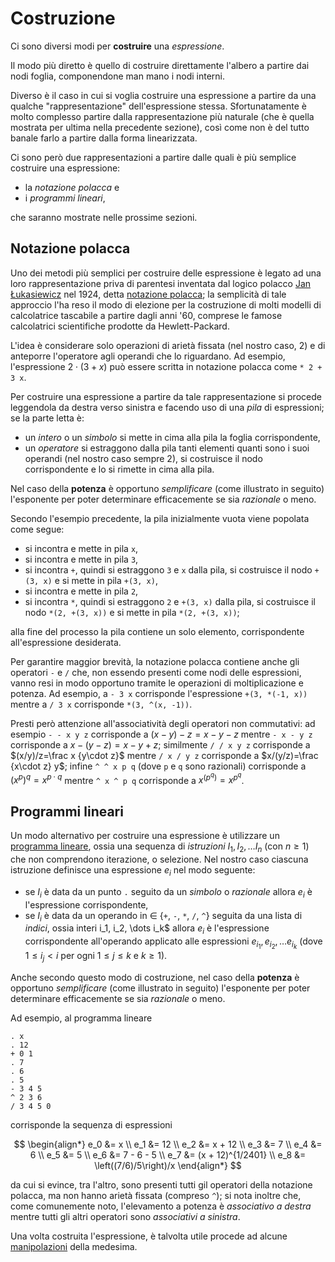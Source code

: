 # Costruzione

Ci sono diversi modi per **costruire** una *espressione*.

Il modo più diretto è quello di costruire direttamente l'albero a partire dai
nodi foglia, componendone man mano i nodi interni.

Diverso è il caso in cui si voglia costruire una espressione a partire da una
qualche "rappresentazione" dell'espressione stessa. Sfortunatamente è molto
complesso partire dalla rappresentazione più naturale (che è quella mostrata per
ultima nella precedente sezione), così come non è del tutto banale farlo a
partire dalla forma linearizzata. 

Ci sono però due rappresentazioni a partire dalle quali è più semplice costruire
una espressione:

* la *notazione polacca* e
* i *programmi lineari*,

che saranno mostrate nelle prossime sezioni.

## Notazione polacca

Uno dei metodi più semplici per costruire delle espressione è legato ad una loro
rappresentazione priva di parentesi inventata dal logico polacco [Jan
Łukasiewicz](https://en.wikipedia.org/wiki/Jan_Łukasiewicz) nel 1924, detta
[notazione polacca](https://en.wikipedia.org/wiki/Polish_notation); la
semplicità di tale approccio l'ha reso il modo di elezione per la costruzione di
molti modelli di calcolatrice tascabile a partire dagli anni '60, comprese le
famose calcolatrici scientifiche prodotte da Hewlett-Packard.

L'idea è considerare solo operazioni di arietà fissata (nel nostro caso, 2) e di
anteporre l'operatore agli operandi che lo riguardano. Ad esempio, l'espressione
$2 \cdot (3 + x)$ può essere scritta in notazione polacca come `* 2 + 3 x`.

Per costruire una espressione a partire da tale rappresentazione si procede
leggendola da destra verso sinistra e facendo uso di una *pila* di espressioni;
se la parte letta è:

* un *intero* o un *simbolo* si mette in cima alla pila la foglia
  corrispondente,
* un *operatore* si estraggono dalla pila tanti elementi quanti sono i suoi
  operandi (nel nostro caso sempre 2), si costruisce il nodo corrispondente e lo
  si rimette in cima alla pila.

Nel caso della **potenza** è opportuno *semplificare* (come illustrato in
seguito) l'esponente per poter determinare efficacemente se sia *razionale* o
meno.

Secondo l'esempio precedente, la pila inizialmente vuota viene popolata come
segue:

* si incontra e mette in pila `x`,
* si incontra e mette in pila `3`,
* si incontra `+`, quindi si estraggono `3` e `x` dalla pila, si costruisce il
  nodo `+(3, x)` e si mette in pila `+(3, x)`,
* si incontra e mette in pila `2`,
* si incontra `*`, quindi si estraggono `2` e `+(3, x)` dalla pila, si
  costruisce il nodo `*(2, +(3, x))` e si mette in pila `*(2, +(3, x))`;

alla fine del processo la pila contiene un solo elemento, corrispondente
all'espressione desiderata.

Per garantire maggior brevità, la notazione polacca contiene anche gli operatori
`-` e `/` che, non essendo presenti come nodi delle espressioni, vanno resi in
modo opportuno tramite le operazioni di moltiplicazione e potenza. Ad esempio, a
`- 3 x` corrisponde l'espressione `+(3, *(-1, x))` mentre a `/ 3 x` corrisponde
`*(3, ^(x, -1))`. 

Presti però attenzione all'associatività degli operatori non commutativi: ad
esempio `- - x y z` corrisponde a $(x-y)-z=x-y-z$ mentre `- x - y z` corrisponde
a $x-(y-z)=x-y+z$; similmente `/ / x y z` corrisponde a $(x/y)/z=\frac x {y\cdot z}$
mentre `/ x / y z` corrisponde a $x/(y/z)=\frac {x\cdot z} y$; infine `^ ^
x p q` (dove `p` e `q` sono razionali) corrisponde a $(x^p)^q=x^{p\cdot q}$
mentre `^ x ^ p q` corrisponde a $x^{(p^q)} = x^{p^q}$.

## Programmi lineari

Un modo alternativo per costruire una espressione è utilizzare un [programma
lineare](https://en.wikipedia.org/wiki/Straight-line_program), ossia una
sequenza di *istruzioni* $I_1, I_2, \ldots I_n$ (con $n\geq 1$) che non
comprendono iterazione, o selezione. Nel nostro caso ciascuna istruzione
definisce una espressione $e_i$ nel modo seguente:

* se $I_i$ è data da un punto `.` seguito da un *simbolo* o *razionale* allora
  $e_i$ è l'espressione corrispondente,
* se $I_i$ è data da un operando in $\in$ {`+`, `-`, `*`, `/`, `^`}
  seguita da una lista di *indici*, ossia interi i_1, i_2, \dots i_k$ allora
  $e_i$ è l'espressione corrispondente all'operando applicato alle espressioni
  $e_{i_1}, e_{i_2}, \ldots e_{i_k}$ (dove $1 \leq i_j < i$ per ogni $1 \leq j\leq k$ e $k \geq 1$).

Anche secondo questo modo di costruzione, nel caso della **potenza** è opportuno
*semplificare* (come illustrato in seguito) l'esponente per poter determinare
efficacemente se sia *razionale* o meno.

Ad esempio, al programma lineare

```
. x
. 12
+ 0 1
. 7
. 6
. 5
- 3 4 5
^ 2 3 6
/ 3 4 5 0
```

corrisponde la sequenza di espressioni

$$
\begin{align*}
e_0 &= x \\
e_1 &= 12 \\
e_2 &= x + 12 \\
e_3 &= 7 \\
e_4 &= 6 \\
e_5 &= 5 \\
e_6 &= 7 - 6 - 5 \\
e_7 &= (x + 12)^{1/2401} \\
e_8 &= \left((7/6)/5\right)/x
\end{align*}
$$

da cui si evince, tra l'altro, sono presenti tutti gil operatori della notazione
polacca, ma non hanno arietà fissata (compreso `^`); si nota inoltre che, come
comunemente noto, l'elevamento a potenza è *associativo a destra* mentre tutti
gli altri operatori sono *associativi a sinistra*.

Una volta costruita l'espressione, è talvolta utile procede ad alcune
[manipolazioni](3-Manipolazione.md) della medesima.